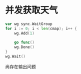 并发获取天气
==========
```go
var wg sync.WaitGroup
for i := 0; i < len(cmap); i++ {
    wg.Add(1)
    
    go func()
    wg.Done()
}
wg.Wait()
```

尚存在输出问题